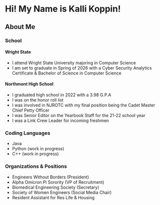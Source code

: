 # Hi! My Name is Kalli Koppin!

## About Me

### School
#### Wright State
- I attend Wright State University majoring in Computer Science
- I am set to graduate in Spring of 2026 with a Cyber Security Analytics Certificate & Bachelor of Science in Computer Science

#### Northmont High School
- I graduated high school in 2022 with a 3.98 G.P.A
- I was on the honor roll list
- I was involved in NJROTC with my final position being the Cadet Master Chief Petty Officer
- I was Senior Editor on the Yearbook Staff for the 21-22 school year
- I was a Link Crew Leader for incoming freshmen

### Coding Languages

- Java
- Python (work in progress)
- C++ (work in progress)

### Organizations & Positions

- Engineers Without Borders (President)
- Alpha Omicron Pi Sorority (VP of Recruitment)
- Biomedical Engineering Society (Secretary)
- Society of Women Engineers (Social Media Chair)
- Resident Assistant for Res Life & Housing
